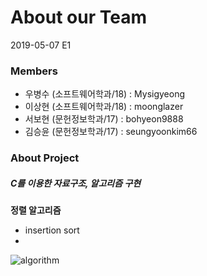# About our Team

2019-05-07 E1

### Members

- 우병수 (소프트웨어학과/18) : Mysigyeong
- 이상현 (소프트웨어학과/18) : moonglazer
- 서보현 (문헌정보학과/17) : bohyeon9888
- 김승윤 (문헌정보학과/17) : seungyoonkim66

### About Project

##### C를 이용한 자료구조, 알고리즘 구현
__정렬 알고리즘__
- insertion sort
-
![algorithm](https://nesoy.github.io/assets/logo/algorithm.png)
